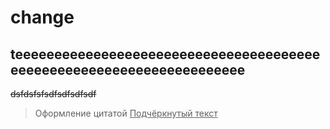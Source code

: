 # change
## teeeeeeeeeeeeeeeeeeeeeeeeeeeeeeeeeeeeeeeeeeeeeeeeeeeeeeeeeeeeeeeeeeeee

~~dsfdsfsfsdfsdfsdfsdf~~
> Оформление цитатой
<u>Подчёркнутый текст</u>
